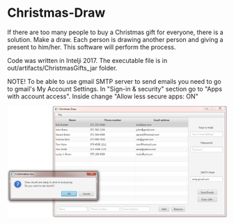 # Christmas-Draw

If there are too many people to buy a Christmas gift for everyone, there is a solution.  Make a draw.  Each person is drawing another person and giving a present to him/her.  This software will perform the process.

Code was written in Intelji 2017. The executable file is in out/artifacts/ChristmasGifts_jar folder.


NOTE!
To be able to use gmail SMTP server to send emails you need to go to gmail's My Account Settings.  In "Sign-in & security" section go to "Apps with account access".  Inside change "Allow less secure apps: ON"

![](Screenshot/ChristmasDraw.png)
